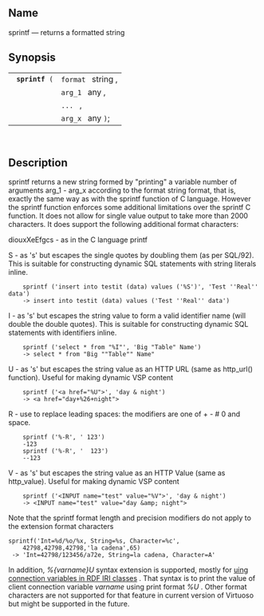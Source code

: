 <div>

<div>

</div>

<div>

## Name

sprintf — returns a formatted string

</div>

<div>

## Synopsis

<div>

|                      |                    |
|----------------------|--------------------|
| ` `**`sprintf`**` (` | `format ` string , |
|                      | `arg_1 ` any ,     |
|                      | `... ` ,           |
|                      | `arg_x ` any `)`;  |

<div>

 

</div>

</div>

</div>

<div>

## Description

sprintf returns a new string formed by "printing" a variable number of
arguments arg_1 - arg_x according to the format string format, that is,
exactly the same way as with the sprintf function of C language. However
the sprintf function enforces some additional limitations over the
sprintf C function. It does not allow for single value output to take
more than 2000 characters. It does support the following additional
format characters:

diouxXeEfgcs - as in the C language printf

S - as 's' but escapes the single quotes by doubling them (as per
SQL/92). This is suitable for constructing dynamic SQL statements with
string literals inline.

``` screen
    sprintf ('insert into testit (data) values ('%S')', 'Test ''Real'' data')
    -> insert into testit (data) values ('Test ''Real'' data')
```

I - as 's' but escapes the string value to form a valid identifier name
(will double the double quotes). This is suitable for constructing
dynamic SQL statements with identifiers inline.

``` screen
    sprintf ('select * from "%I"', 'Big "Table" Name')
    -> select * from "Big ""Table"" Name"
```

U - as 's' but escapes the string value as an HTTP URL (same as
http_url() function). Useful for making dynamic VSP content

``` screen
    sprintf ('<a href="%U">', 'day & night')
    -> <a href="day+%26+night">
```

R - use to replace leading spaces: the modifiers are one of + - \# 0 and
space.

``` screen
    sprintf ('%-R', ' 123')
    -123
    sprintf ('%-R', '  123')
    --123
```

V - as 's' but escapes the string value as an HTTP Value (same as
http_value). Useful for making dynamic VSP content

``` screen
    sprintf ('<INPUT name="test" value="%V">', 'day & night')
    -> <INPUT name="test" value="day &amp; night">
```

Note that the sprintf format length and precision modifiers do not apply
to the extension format characters

``` screen
sprintf('Int=%d/%o/%x, String=%s, Character=%c',
    42798,42798,42798,'la cadena',65)
 -> 'Int=42798/123456/a72e, String=la cadena, Character=A'
```

In addition, <span class="emphasis">*%{varname}U* </span> syntax
extension is supported, mostly for
<a href="rdfconnvarsiniriclasses.html" class="link"
title="16.5.8. Connection Variables in IRI Classes">uing connection
variables in RDF IRI classes</a> . That syntax is to print the value of
client connection variable <span class="emphasis">*varname* </span>
using print format <span class="emphasis">*%U* </span> . Other format
characters are not supported for that feature in current version of
Virtuoso but might be supported in the future.

</div>

</div>

